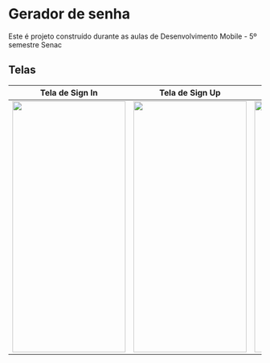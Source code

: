 # Gerador de senha

Este é projeto construído durante as aulas de Desenvolvimento Mobile - 5º semestre Senac


## Telas

| Tela de Sign In | Tela de Sign Up | Tela de Home | Tela de Histórico |
|:-------------------------:|:-------------------------:|:-------------------------:|:-------------------------:|
| <img src="https://github.com/betossauro/gerador-senha/assets/38211842/560b626f-9f9e-4a35-b3e7-91205893f13d" width="225" height="500" /> | <img src="https://github.com/betossauro/gerador-senha/assets/38211842/117c972e-5768-4b4c-84fd-a042607cf5f7" width="225" height="500" /> | <img src="https://github.com/betossauro/gerador-senha/assets/38211842/852c9b9b-de67-44e6-b03c-25b5b3214c9e" width="225" height="500" /> | <img src="https://github.com/betossauro/gerador-senha/assets/38211842/82879f55-d413-4a39-8d95-7b55cdbe0743" width="225" height="500" /> |
